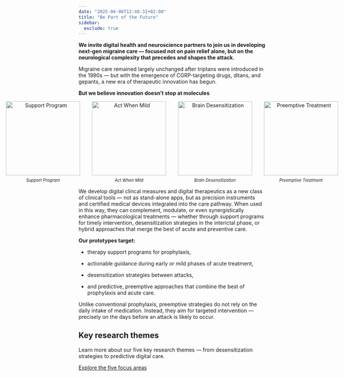 ```yaml
---
date: "2025-04-06T12:48:32+02:00"
title: "Be Part of the Future"
sidebar:
  exclude: true
---
```




**We invite digital health and neuroscience partners to join us in developing next-gen migraine care — focused not on pain relief alone, but on the neurological complexity that precedes and shapes the attack.**


Migraine care remained largely unchanged after triptans were introduced in the 1990s — but with the emergence of CGRP-targeting drugs, ditans, and gepants, a new era of therapeutic innovation has begun.

**But we believe innovation doesn’t stop at molecules**



<div style="display: flex; justify-content: center; gap: 2rem;">
  <figure style="margin: 0; text-align: center;">
    <img
      src="/images/pop.png"
      style="width: 200px; height: auto;"
      alt="Support Program" />
    <figcaption style="font-size: 0.8em; margin-top: 0.5em;">
      <i>Support Program</i>
    </figcaption>
  </figure>

  <figure style="margin: 0; text-align: center;">
    <img
      src="/images/act-when-mild.png"
      style="width: 200px; height: auto;"
      alt="Act When Mild" />
    <figcaption style="font-size: 0.8em; margin-top: 0.5em;">
        <i>Act When Mild</i>
    </figcaption>
  </figure>

  <figure style="margin: 0; text-align: center;">
    <img
      src="/images/desensitization.png"
      style="width: 200px; height: auto;"
      alt="Brain Desensitization" />
    <figcaption style="font-size: 0.8em; margin-top: 0.5em;">
      <i>Brain Desensitization</i>
    </figcaption>
  </figure>

  <figure style="margin: 0; text-align: center;">
    <img
      src="/images/preemptive.png"
      style="width: 200px; height: auto;"
      alt="Preemptive Treatment" />
    <figcaption style="font-size: 0.8em; margin-top: 0.5em;">
        <i>Preemptive Treatment</i>
    </figcaption>
  </figure>
</div>



We develop digital clincal measures and digital therapeutics as a new class of clinical tools — not as stand-alone apps, but as precision instruments and certified medical devices integrated into the care pathway.
When used in this way, they can complement, modulate, or even synergistically enhance pharmacological treatments — whether through support programs for timely intervention, desensitization strategies in the interictal phase, or hybrid approaches that merge the best of acute and preventive care.

**Our prototypes target:**

- therapy support programs for prophylaxis,

- actionable guidance during early or mild phases of acute treatment,

- desensitization strategies between attacks,

- and predictive, preemptive approaches that combine the best of prophylaxis and acute care.

Unlike conventional prophylaxis, preemptive strategies do not rely on the daily intake of medication. Instead, they aim for targeted intervention — precisely on the days before an attack is likely to occur.

## Key research themes
Learn more about our five key research themes — from desensitization strategies to predictive digital care.

[Explore the five focus areas](research_themes)
